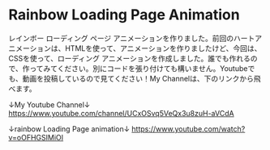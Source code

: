 # Rainbow Loading Page Animation
レインボー ローディング ページ アニメーションを作りました。前回のハートアニメーションは、HTMLを使って、アニメーションを作りましたけど、今回は、CSSを使って、ローディング アニメーションを作成しました。誰でも作れるので、作ってみてください。別にコードを張り付けても構いません。Youtubeでも、動画を投稿しているので見てください！My Channelは、下のリンクから飛べます。

↓My Youtube Channel↓
https://www.youtube.com/channel/UCxOSvq5VeQx3u8zuH-aVCdA

↓rainbow Loading Page animation↓
https://www.youtube.com/watch?v=oOFHGSIMiOI
